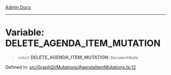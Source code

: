 [Admin Docs](/)

---

# Variable: DELETE_AGENDA_ITEM_MUTATION

> `const` **DELETE_AGENDA_ITEM_MUTATION**: `DocumentNode`

Defined in: [src/GraphQl/Mutations/AgendaItemMutations.ts:12](https://github.com/PalisadoesFoundation/talawa-admin/blob/main/src/GraphQl/Mutations/AgendaItemMutations.ts#L12)
